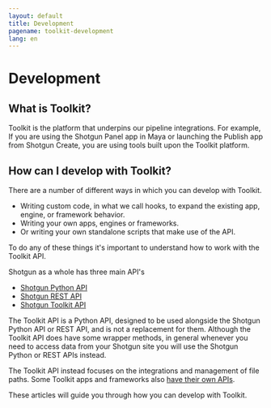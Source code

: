 ```yaml
---
layout: default
title: Development
pagename: toolkit-development
lang: en
---
```


# Development

## What is Toolkit?

Toolkit is the platform that underpins our pipeline integrations. 
For example, If you are using the Shotgun Panel app in Maya or launching the Publish app from Shotgun Create, you are using tools built upon the Toolkit platform.

## How can I develop with Toolkit?

There are a number of different ways in which you can develop with Toolkit.

- Writing custom code, in what we call hooks, to expand the existing app, engine, or framework behavior.
- Writing your own apps, engines or frameworks.
- Or writing your own standalone scripts that make use of the API.

To do any of these things it's important to understand how to work with the Toolkit API.

Shotgun as a whole has three main API's
- [Shotgun Python API](https://developer.shotgunsoftware.com/python-api)
- [Shotgun REST API](https://developer.shotgunsoftware.com/rest-api/)
- [Shotgun Toolkit API](https://developer.shotgunsoftware.com/tk-core)

The Toolkit API is a Python API, designed to be used alongside the Shotgun Python API or REST API, and is not a replacement for them.
Although the Toolkit API does have some wrapper methods, in general whenever you need to access data from your Shotgun site you will use the Shotgun Python or REST APIs instead.

The Toolkit API instead focuses on the integrations and management of file paths.
Some Toolkit apps and frameworks also [have their own APIs](../../reference/pipeline-integrations.md).  

These articles will guide you through how you can develop with Toolkit.
